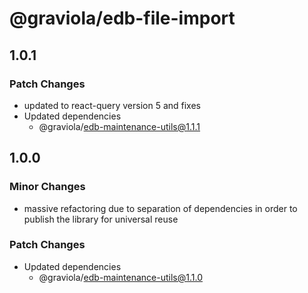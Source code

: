 # @graviola/edb-file-import

## 1.0.1

### Patch Changes

- updated to react-query version 5 and fixes
- Updated dependencies
  - @graviola/edb-maintenance-utils@1.1.1

## 1.0.0

### Minor Changes

- massive refactoring due to separation of dependencies in order to publish the library for universal reuse

### Patch Changes

- Updated dependencies
  - @graviola/edb-maintenance-utils@1.1.0
